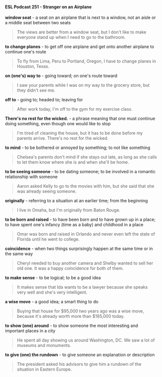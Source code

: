 #### ESL Podcast 251 - Stranger on an Airplane

**window seat** - a seat on an airplane that is next to a window, not an aisle or a
middle seat between two seats

> The views are better from a window seat, but I don't like to make everyone
stand up when I need to go to the bathroom.

**to change planes** - to get off one airplane and get onto another airplane to
continue one's route

> To fly from Lima, Peru to Portland, Oregon, I have to change planes in
Houston, Texas.

**on (one's) way to** - going toward; on one's route toward

> I saw your parents while I was on my way to the grocery store, but they didn't
see me.

**off to** - going to; headed to; leaving for

> After work today, I'm off to the gym for my exercise class.

**There's no rest for the wicked.** - a phrase meaning that one must continue
doing something, even though one would like to stop

> I'm tired of cleaning the house, but it has to be done before my parents arrive.
There's no rest for the wicked.

**to mind** - to be bothered or annoyed by something; to not like something

> Chelsea's parents don't mind if she stays out late, as long as she calls to let
them know where she is and when she'll be home.

**to be seeing someone** - to be dating someone; to be involved in a romantic
relationship with someone

> Aaron asked Kelly to go to the movies with him, but she said that she was
already seeing someone.

**originally** - referring to a situation at an earlier time; from the beginning

> I live in Omaha, but I'm originally from Baton Rouge.

**to be born and raised** - to have been born and to have grown up in a place; to
have spent one's infancy (time as a baby) and childhood in a place

> Omar was born and raised in Orlando and never even left the state of Florida
until he went to college.

**coincidence** - when two things surprisingly happen at the same time or in the
same way

> Cheryl needed to buy another camera and Shelby wanted to sell her old one. It
was a happy coincidence for both of them.

**to make sense** - to be logical; to be a good idea

> It makes sense that Ida wants to be a lawyer because she speaks very well and
she's very intelligent.

**a wise move** - a good idea; a smart thing to do

> Buying that house for $95,000 two years ago was a wise move, because it's
already worth more than $185,000 today.

**to show (one) around** - to show someone the most interesting and important
places in a city

> He spent all day showing us around Washington, DC. We saw a lot of
museums and monuments.

**to give (one) the rundown** - to give someone an explanation or description

> The president asked his advisors to give him a rundown of the situation in
Eastern Europe.

